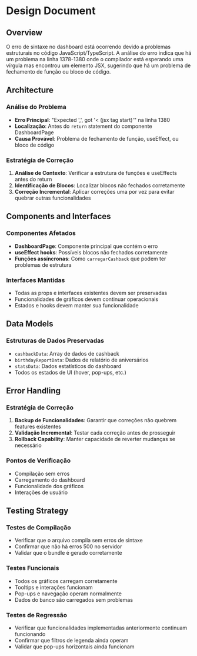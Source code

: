 # Design Document

## Overview

O erro de sintaxe no dashboard está ocorrendo devido a problemas estruturais no código JavaScript/TypeScript. A análise do erro indica que há um problema na linha 1378-1380 onde o compilador está esperando uma vírgula mas encontrou um elemento JSX, sugerindo que há um problema de fechamento de função ou bloco de código.

## Architecture

### Análise do Problema
- **Erro Principal**: "Expected ',', got '< (jsx tag start)'" na linha 1380
- **Localização**: Antes do `return` statement do componente DashboardPage
- **Causa Provável**: Problema de fechamento de função, useEffect, ou bloco de código

### Estratégia de Correção
1. **Análise de Contexto**: Verificar a estrutura de funções e useEffects antes do return
2. **Identificação de Blocos**: Localizar blocos não fechados corretamente
3. **Correção Incremental**: Aplicar correções uma por vez para evitar quebrar outras funcionalidades

## Components and Interfaces

### Componentes Afetados
- **DashboardPage**: Componente principal que contém o erro
- **useEffect hooks**: Possíveis blocos não fechados corretamente
- **Funções assíncronas**: Como `carregarCashback` que podem ter problemas de estrutura

### Interfaces Mantidas
- Todas as props e interfaces existentes devem ser preservadas
- Funcionalidades de gráficos devem continuar operacionais
- Estados e hooks devem manter sua funcionalidade

## Data Models

### Estruturas de Dados Preservadas
- `cashbackData`: Array de dados de cashback
- `birthdayReportData`: Dados de relatório de aniversários
- `statsData`: Dados estatísticos do dashboard
- Todos os estados de UI (hover, pop-ups, etc.)

## Error Handling

### Estratégia de Correção
1. **Backup de Funcionalidades**: Garantir que correções não quebrem features existentes
2. **Validação Incremental**: Testar cada correção antes de prosseguir
3. **Rollback Capability**: Manter capacidade de reverter mudanças se necessário

### Pontos de Verificação
- Compilação sem erros
- Carregamento do dashboard
- Funcionalidade dos gráficos
- Interações de usuário

## Testing Strategy

### Testes de Compilação
- Verificar que o arquivo compila sem erros de sintaxe
- Confirmar que não há erros 500 no servidor
- Validar que o bundle é gerado corretamente

### Testes Funcionais
- Todos os gráficos carregam corretamente
- Tooltips e interações funcionam
- Pop-ups e navegação operam normalmente
- Dados do banco são carregados sem problemas

### Testes de Regressão
- Verificar que funcionalidades implementadas anteriormente continuam funcionando
- Confirmar que filtros de legenda ainda operam
- Validar que pop-ups horizontais ainda funcionam